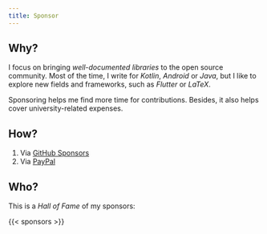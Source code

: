```yaml
---
title: Sponsor
---
```


## Why?

I focus on bringing _well-documented libraries_ to the open source community.
Most of the time, I write for _Kotlin_, _Android_ or _Java_, but I like to explore new fields and frameworks, such as _Flutter_ or _LaTeX_.

Sponsoring helps me find more time for contributions.
Besides, it also helps cover university-related expenses.

## How?

1. Via [GitHub Sponsors](https://github.com/sponsors/heinrichreimer)
2. Via [PayPal](https://paypal.com/cgi-bin/webscr?cmd=_s-xclick&hosted_button_id=6XPPSCX7MQD3W)

## Who?

This is a _Hall of Fame_ of my sponsors:

{{< sponsors >}}
